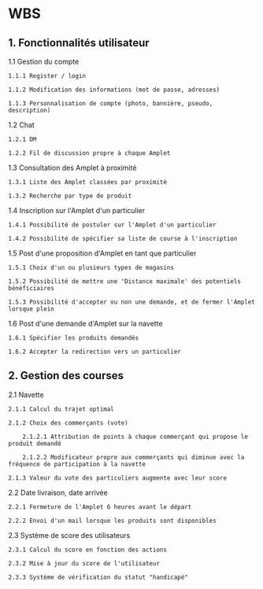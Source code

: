 # WBS

## 1. Fonctionnalités utilisateur

1.1 Gestion du compte

    1.1.1 Register / login

    1.1.2 Modification des informations (mot de passe, adresses)

    1.1.3 Personnalisation de compte (photo, bannière, pseudo, description)

1.2 Chat

    1.2.1 DM

    1.2.2 Fil de discussion propre à chaque Amplet

1.3 Consultation des Amplet à proximité

    1.3.1 Liste des Amplet classées par proximité

    1.3.2 Recherche par type de produit

1.4 Inscription sur l'Amplet d'un particulier

    1.4.1 Possibilité de postuler sur l'Amplet d'un particulier

    1.4.2 Possibilité de spécifier sa liste de course à l'inscription

1.5 Post d'une proposition d'Amplet en tant que particulier

    1.5.1 Choix d'un ou plusieurs types de magasins

    1.5.2 Possibilité de mettre une 'Distance maximale' des potentiels bénéficiaires

    1.5.3 Possibilité d'accepter ou non une demande, et de fermer l'Amplet lorsque plein

1.6 Post d'une demande d'Amplet sur la navette

    1.6.1 Spécifier les produits demandés

    1.6.2 Accepter la redirection vers un particulier

## 2. Gestion des courses

2.1 Navette

    2.1.1 Calcul du trajet optimal

    2.1.2 Choix des commerçants (vote)

        2.1.2.1 Attribution de points à chaque commerçant qui propose le produit demandé

        2.1.2.2 Modificateur propre aux commerçants qui diminue avec la fréquence de participation à la navette

    2.1.3 Valeur du vote des particuliers augmente avec leur score

2.2 Date livraison, date arrivée

    2.2.1 Fermeture de l'Amplet 6 heures avant le départ

    2.2.2 Envoi d'un mail lorsque les produits sont disponibles

2.3 Système de score des utilisateurs

    2.3.1 Calcul du score en fonction des actions

    2.3.2 Mise à jour du score de l'utilisateur

    2.3.3 Système de vérification du statut "handicapé"
